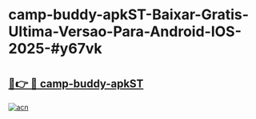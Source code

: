 # camp-buddy-apkST-Baixar-Gratis-Ultima-Versao-Para-Android-IOS-2025-#y67vk

# <h2><a href="https://ainizakaria.my?title=camp-buddy-apkST&ref=22M">🔗👉 🔴 camp-buddy-apkST</a></h2>

[![acn](https://github.com/user-attachments/assets/0f9c940e-d8b0-45ae-aac7-cd30a18b3e1c)](https://ainizakaria.my?title=camp-buddy-apkST&ref=22M)


